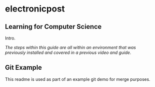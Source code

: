 <link rel="stylesheet" type="text/css" href="styles.css">

# electronicpost

## Learning for Computer Science

Intro.

*The steps within this guide are all within an environment that was previously installed and covered in a previous video and guide.*

## Git Example
This readme is used as part of an example git demo for merge purposes.
